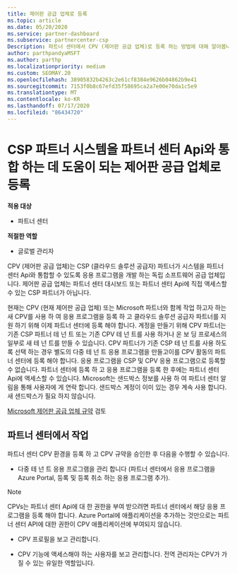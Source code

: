 ```yaml
---
title: 제어판 공급 업체로 등록
ms.topic: article
ms.date: 05/20/2020
ms.service: partner-dashboard
ms.subservice: partnercenter-csp
Description: 파트너 센터에서 CPV (제어판 공급 업체)로 등록 하는 방법에 대해 알아봅니다.
author: parthpandyaMSFT
ms.author: parthp
ms.localizationpriority: medium
ms.custom: SEOMAY.20
ms.openlocfilehash: 38905832b4263c2e61cf8384e9626b04862b9e41
ms.sourcegitcommit: 7153f0b8c67efd35f58695ca2a7e00e70da1c5e9
ms.translationtype: MT
ms.contentlocale: ko-KR
ms.lasthandoff: 07/17/2020
ms.locfileid: "86434720"
---
```

# <a name="enroll-as-a-control-panel-vendor-to-help-integrate-csp-partner-systems-with-partner-center-apis"></a>CSP 파트너 시스템을 파트너 센터 Api와 통합 하는 데 도움이 되는 제어판 공급 업체로 등록

**적용 대상**

- 파트너 센터

**적절한 역할**

- 글로벌 관리자

CPV (제어판 공급 업체)는 CSP (클라우드 솔루션 공급자) 파트너가 시스템을 파트너 센터 Api와 통합할 수 있도록 응용 프로그램을 개발 하는 독립 소프트웨어 공급 업체입니다. 제어판 공급 업체는 파트너 센터 대시보드 또는 파트너 센터 Api에 직접 액세스할 수 있는 CSP 파트너가 아닙니다.

현재는 CPV (현재 제어판 공급 업체) 또는 Microsoft 파트너와 함께 작업 하고자 하는 새 CPV를 사용 하 여 응용 프로그램을 등록 하 고 클라우드 솔루션 공급자 파트너를 지원 하기 위해 이제 파트너 센터에 등록 해야 합니다. 계정을 만들기 위해 CPV 파트너는 기존 CSP 파트너 테 넌 트 또는 기존 CPV 테 넌 트를 사용 하거나 온 보 딩 프로세스의 일부로 새 테 넌 트를 만들 수 있습니다. CPV 파트너가 기존 CSP 테 넌 트를 사용 하도록 선택 하는 경우 별도의 다중 테 넌 트 응용 프로그램을 만들고이를 CPV 활동의 파트너 센터에 등록 해야 합니다. 응용 프로그램을 CSP 및 CPV 응용 프로그램으로 등록할 수 없습니다. 파트너 센터에 등록 하 고 응용 프로그램을 등록 한 후에는 파트너 센터 Api에 액세스할 수 있습니다.  Microsoft는 샌드박스 정보를 사용 하 여 파트너 센터 알림을 통해 사용자에 게 연락 합니다. 샌드박스 계정이 이미 있는 경우 계속 사용 합니다. 새 샌드박스가 필요 하지 않습니다.

[Microsoft 제어판 공급 업체 규약](https://go.microsoft.com/fwlink/?linkid=2055198) 검토


## <a name="working-in-partner-center"></a>파트너 센터에서 작업
파트너 센터 CPV 환경을 등록 하 고 CPV 규약을 승인한 후 다음을 수행할 수 있습니다.

- 다중 테 넌 트 응용 프로그램을 관리 합니다 (파트너 센터에서 응용 프로그램을 Azure Portal, 등록 및 등록 취소 하는 응용 프로그램 추가).

>[!Note] 
>CPVs는 파트너 센터 Api에 대 한 권한을 부여 받으려면 파트너 센터에서 해당 응용 프로그램을 등록 해야 합니다. Azure Portal에 애플리케이션을 추가하는 것만으로는 파트너 센터 API에 대한 권한이 CPV 애플리케이션에 부여되지 않습니다. 

- CPV 프로필을 보고 관리합니다. 

- CPV 기능에 액세스해야 하는 사용자를 보고 관리합니다. 전역 관리자는 CPV가 가질 수 있는 유일한 역할입니다.


